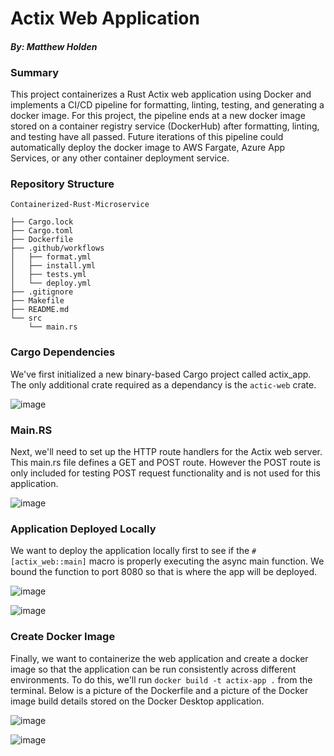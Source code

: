 # Actix Web Application
#### *By: Matthew Holden*


### Summary

This project containerizes a Rust Actix web application using Docker and implements a CI/CD pipeline for formatting, linting, testing, and generating a docker image. For this project, the pipeline ends at a new docker image stored on a container registry service (DockerHub) after formatting, linting, and testing have all passed. Future iterations of this pipeline could automatically deploy the docker image to AWS Fargate, Azure App Services, or any other container deployment service.

### Repository Structure

```text
Containerized-Rust-Microservice

├── Cargo.lock
├── Cargo.toml
├── Dockerfile
├── .github/workflows
│   ├── format.yml
│   ├── install.yml
│   ├── tests.yml
│   └── deploy.yml
├── .gitignore
├── Makefile
├── README.md
└── src
    └── main.rs
```
### Cargo Dependencies

We've first initialized a new binary-based Cargo project called actix_app. The only additional crate required as a dependancy is the `actic-web` crate.

![image](https://github.com/matthold86/actix_app/assets/114833075/5ab8f248-92e8-4017-9c2e-c1da64c9ae94)

### Main.RS

Next, we'll need to set up the HTTP route handlers for the Actix web server. This main.rs file defines a GET and POST route. However the POST route is only included for testing POST request functionality and is not used for this application. 

![image](https://github.com/matthold86/actix_app/assets/114833075/64dacb4e-4cc8-457a-bb51-a9bef0b0a8f6)

### Application Deployed Locally

We want to deploy the application locally first to see if the `#[actix_web::main]` macro is properly executing the async main function. We bound the function to port 8080 so that is where the app will be deployed.

![image](https://github.com/matthold86/actix_app/assets/114833075/b6ba883e-2612-417c-9d7b-5c2e6aac15a9)


![image](https://github.com/matthold86/actix_app/assets/114833075/22c961ff-e689-4cfb-86e9-e3157a84f3df)

### Create Docker Image

Finally, we want to containerize the web application and create a docker image so that the application can be run consistently across different environments. To do this, we'll run `docker build -t actix-app .` from the terminal. Below is a picture of the Dockerfile and a picture of the Docker image build details stored on the Docker Desktop application.

![image](https://github.com/matthold86/actix_app/assets/114833075/558df53d-d1cc-403c-a0e9-acbca9c8c98b)


![image](https://github.com/matthold86/actix_app/assets/114833075/38018a60-151a-45ca-a03f-0e3b2853fbcc)

